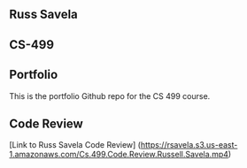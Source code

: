 ## Russ Savela 
## CS-499 
## Portfolio

This is the portfolio Github repo for the CS 499 course.

## Code Review

[Link to Russ Savela Code Review] (https://rsavela.s3.us-east-1.amazonaws.com/Cs.499.Code.Review.Russell.Savela.mp4)
